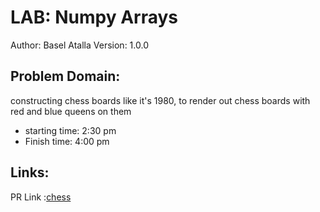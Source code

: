 # LAB: Numpy Arrays
Author: Basel Atalla Version: 1.0.0
## Problem Domain: 
constructing chess boards like it's 1980, to render out chess boards with red and blue queens on them
- starting time: 2:30 pm
- Finish time: 4:00 pm
  
## Links:
PR Link :[chess](https://github.com/baselatalla/chess-board/pull/1)